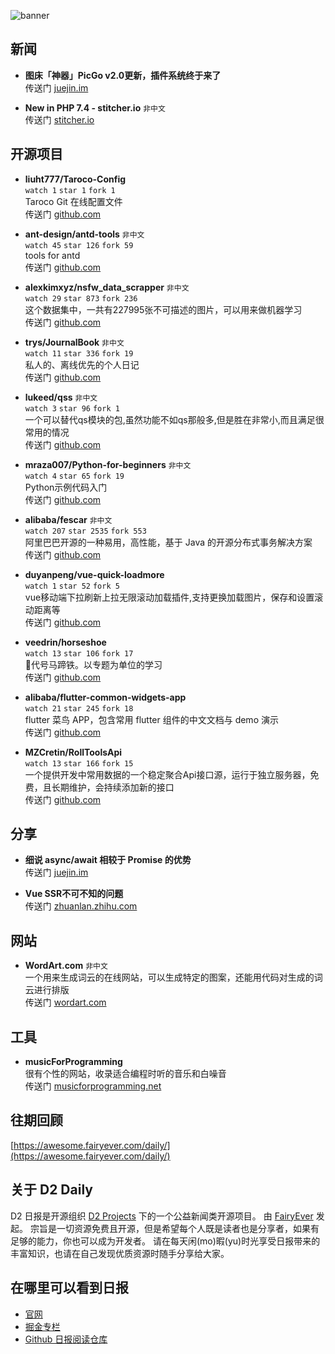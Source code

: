 ![banner](https://raw.githubusercontent.com/d2-projects/d2-daily/master/source/image/banner@2x.png)

## 新闻

* **图床「神器」PicGo v2.0更新，插件系统终于来了**   
传送门 [juejin.im](https://juejin.im/post/5c3b3bb8f265da612c5e1765)

* **New in PHP 7.4 - stitcher.io** `非中文`  
传送门 [stitcher.io](https://stitcher.io/blog/new-in-php-74)

## 开源项目

* **liuht777/Taroco-Config**   
`watch 1` `star 1` `fork 1`  
Taroco Git 在线配置文件  
传送门 [github.com](https://github.com/liuht777/Taroco-Config)

* **ant-design/antd-tools** `非中文`  
`watch 45` `star 126` `fork 59`  
tools for antd  
传送门 [github.com](https://github.com/ant-design/antd-tools)

* **alexkimxyz/nsfw_data_scrapper** `非中文`  
`watch 29` `star 873` `fork 236`  
这个数据集中，一共有227995张不可描述的图片，可以用来做机器学习  
传送门 [github.com](https://github.com/alexkimxyz/nsfw_data_scrapper)

* **trys/JournalBook** `非中文`  
`watch 11` `star 336` `fork 19`  
私人的、离线优先的个人日记  
传送门 [github.com](https://github.com/trys/JournalBook)

* **lukeed/qss** `非中文`  
`watch 3` `star 96` `fork 1`  
一个可以替代qs模块的包,虽然功能不如qs那般多,但是胜在非常小,而且满足很常用的情况  
传送门 [github.com](https://github.com/lukeed/qss)

* **mraza007/Python-for-beginners** `非中文`  
`watch 4` `star 65` `fork 19`  
Python示例代码入门  
传送门 [github.com](https://github.com/mraza007/Python-for-beginners)

* **alibaba/fescar** `非中文`  
`watch 207` `star 2535` `fork 553`  
阿里巴巴开源的一种易用，高性能，基于 Java 的开源分布式事务解决方案  
传送门 [github.com](https://github.com/alibaba/fescar)

* **duyanpeng/vue-quick-loadmore**   
`watch 1` `star 52` `fork 5`  
vue移动端下拉刷新上拉无限滚动加载插件,支持更换加载图片，保存和设置滚动距离等  
传送门 [github.com](https://github.com/duyanpeng/vue-quick-loadmore)

* **veedrin/horseshoe**   
`watch 13` `star 106` `fork 17`  
🍧代号马蹄铁。以专题为单位的学习  
传送门 [github.com](https://github.com/veedrin/horseshoe)

* **alibaba/flutter-common-widgets-app**   
`watch 21` `star 245` `fork 18`  
flutter 菜鸟 APP，包含常用 flutter 组件的中文文档与 demo 演示  
传送门 [github.com](https://github.com/alibaba/flutter-common-widgets-app)

* **MZCretin/RollToolsApi**   
`watch 13` `star 166` `fork 15`  
一个提供开发中常用数据的一个稳定聚合Api接口源，运行于独立服务器，免费，且长期维护，会持续添加新的接口  
传送门 [github.com](https://github.com/MZCretin/RollToolsApi)

## 分享

* **细说 async/await 相较于 Promise 的优势**   
传送门 [juejin.im](https://juejin.im/post/5c39523651882525a67c53d6#comment)

* **Vue SSR不可不知的问题**   
传送门 [zhuanlan.zhihu.com](https://zhuanlan.zhihu.com/p/54437326)

## 网站

* **WordArt.com** `非中文`  
一个用来生成词云的在线网站，可以生成特定的图案，还能用代码对生成的词云进行排版  
传送门 [wordart.com](https://wordart.com/)

## 工具

* **musicForProgramming**   
很有个性的网站，收录适合编程时听的音乐和白噪音  
传送门 [musicforprogramming.net](https://musicforprogramming.net/?one)

## 往期回顾

[https://awesome.fairyever.com/daily/](https://awesome.fairyever.com/daily/)

## 关于 D2 Daily

D2 日报是开源组织 [D2 Projects](https://github.com/d2-projects) 下的一个公益新闻类开源项目。
由 [FairyEver](https://github.com/FairyEver) 发起。
宗旨是一切资源免费且开源，但是希望每个人既是读者也是分享者，如果有足够的能力，你也可以成为开发者。
请在每天闲(mo)暇(yu)时光享受日报带来的丰富知识，也请在自己发现优质资源时随手分享给大家。
## 在哪里可以看到日报

* [官网](https://awesome.fairyever.com/daily/)
* [掘金专栏](https://juejin.im/user/57a48b632e958a006691b946)
* [Github 日报阅读仓库](https://github.com/d2-projects/d2-daily)